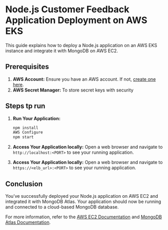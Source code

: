# Node.js Customer Feedback Application Deployment on AWS EKS

This guide explains how to deploy a Node.js application on an AWS EKS instance and integrate it with MongoDB on AWS EC2.

## Prerequisites

1. **AWS Account:** Ensure you have an AWS account. If not, [create one here](https://aws.amazon.com/).
2. **AWS Secret Manager:** To store secret keys with security

## Steps tp run

1. **Run Your Application:**
   ```bash
   npm install
   AWS Configure
   npm start  
   ```

2. **Access Your Application locally:** Open a web browser and navigate to `http://localhost:<PORT>` to see your running application.
3. **Access Your Application locally:** Open a web browser and navigate to `https://<elb_url>:<PORT>` to see your running application.

## Conclusion

You’ve successfully deployed your Node.js application on AWS EC2 and integrated it with MongoDB Atlas. Your application should now be running and connected to a cloud-based MongoDB database.

For more information, refer to the [AWS EC2 Documentation](https://docs.aws.amazon.com/ec2/index.html) and [MongoDB Atlas Documentation](https://www.mongodb.com/docs/atlas/).